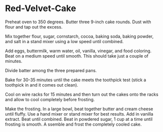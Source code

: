 # Red-Velvet-Cake
 Preheat oven to 350 degrees. Butter three 9-inch cake rounds. Dust with flour and tap out the excess.

Mix together flour, sugar, cornstarch, cocoa, baking soda, baking powder, and salt in a stand mixer using a low speed until combined.

Add eggs, buttermilk, warm water, oil, vanilla, vinegar, and food coloring. Beat on a medium speed until smooth. This should take just a couple of minutes.

Divide batter among the three prepared pans.

Bake for 30-35 minutes until the cake meets the toothpick test (stick a toothpick in and it comes out clean).

Cool on wire racks for 15 minutes and then turn out the cakes onto the racks and allow to cool completely before frosting.

Make the frosting. In a large bowl, beat together butter and cream cheese until fluffy. Use a hand mixer or stand mixer for best results. Add in vanilla extract. Beat until combined. Beat in powdered sugar, 1 cup at a time until frosting is smooth.
A
ssemble and frost the completely cooled cake.